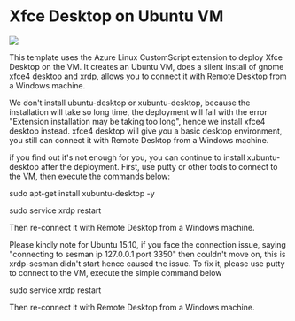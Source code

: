 # Xfce Desktop on Ubuntu VM

<a href="https://portal.azure.cn/#create/Microsoft.Template/uri/https%3A%2F%2Fraw.githubusercontent.com%2Fpjshi23%2Fazure-quick-start-china%2Fmaster%2Fubuntu-desktop-xfce-rdp%2Fazuredeploy.json" target="_blank"><img src="http://azuredeploy.net/deploybutton.png"/></a>

This template uses the Azure Linux CustomScript extension to deploy Xfce Desktop on the VM. It creates an Ubuntu VM, does a silent install of gnome xfce4 desktop and xrdp, allows you to connect it with Remote Desktop from a Windows machine.

We don't install ubuntu-desktop or xubuntu-desktop, because the installation will take so long time, the deployment will fail with the error "Extension installation may be taking too long", hence we install xfce4 desktop instead. 
xfce4 desktop will give you a basic desktop environment, you still can connect it with Remote Desktop from a Windows machine.

if you find out it's not enough for you, you can continue to install xubuntu-desktop after the deployment. First, use putty or other tools to connect to the VM, then execute the commands below:

sudo apt-get install xubuntu-desktop -y

sudo service xrdp restart

Then re-connect it with Remote Desktop from a Windows machine.




Please kindly note for Ubuntu 15.10, if you face the connection issue, saying "connecting to sesman ip 127.0.0.1 port 3350" then couldn't move on, this is  xrdp-sesman didn't start hence caused the issue. To fix it, please use putty to connect to the VM, execute the simple command below

sudo service xrdp restart

Then re-connect it with Remote Desktop from a Windows machine. 